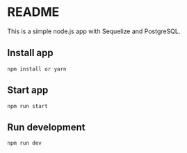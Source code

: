 # README

This is a simple node.js app with Sequelize and PostgreSQL.

## Install app
```
npm install or yarn
```

## Start app
```
npm run start
```

## Run development
```
npm run dev
```
